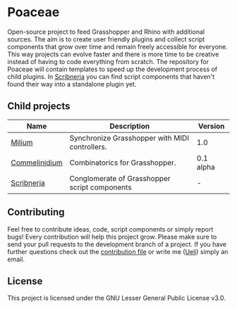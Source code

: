 # Poaceae
Open-source project to feed Grasshopper and Rhino with additional sources.
The aim is to create user friendly plugins and collect script components that grow over time and remain freely accessible for everyone. This way projects can evolve faster and there is more time to be creative instead of having to code everything from scratch.
The repository for Poaceae will contain templates to speed up the development process of child plugins. In [Scribneria] you can find script components that haven't found their way into a standalone plugin yet.

## Child projects
| Name            | Description                                    | Version   |
| --------------- | ---------------------------------------------- | --------- |
| [Milium]        | Synchronize Grasshopper with MIDI controllers. | 1.0       |
| [Commelinidium] | Combinatorics for Grasshopper.                 | 0.1 alpha |
| [Scribneria]   | Conglomerate of Grasshopper script components  | -         |

## Contributing
Feel free to contribute ideas, code, script components or simply report bugs! Every contribution will help this project grow. Please make sure to send your pull requests to the development branch of a project. If you have further questions check out the [contribution file] or write me ([Ueli]) simply an email.

## License
This project is licensed under the GNU Lesser General Public License v3.0.

[Milium]: https://github.com/usaluz/Milium-Poaceae "Milium repository"
[Commelinidium]: https://github.com/usaluz/Commelinidium-Poaceae "Commelinidium repository"
[Scribneria]: https://github.com/usaluz/Scribneria-Poaceae "Scribneria repository"
[Ueli]: poaceae4rhino@outlook.com "Email Poaceae"
[contribution file]: https://github.com/usaluz/Poaceae/blob/master/CONTRIBUTION.md "Contribution"
